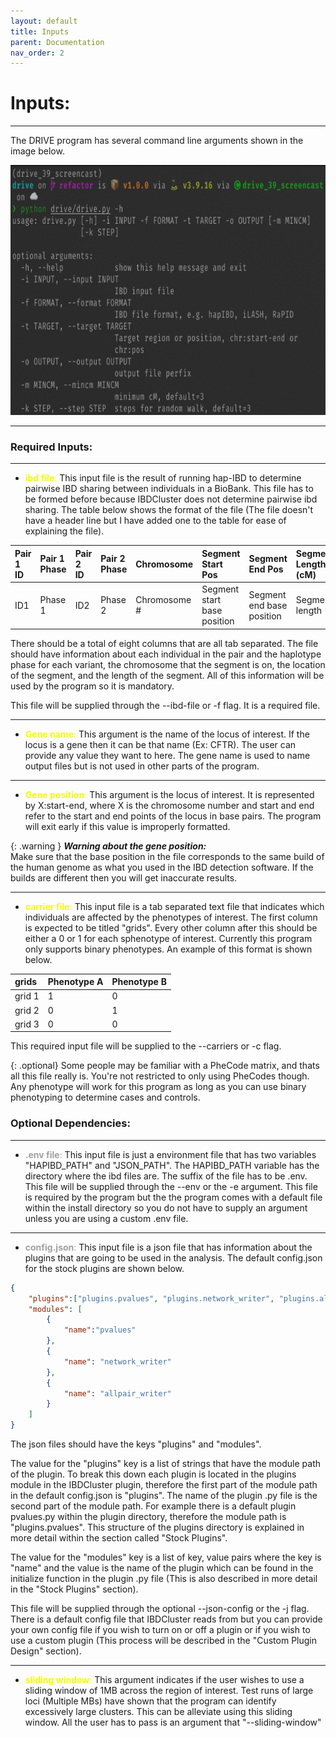 ```yaml
---
layout: default 
title: Inputs
parent: Documentation
nav_order: 2
---
```

# Inputs:
---
The DRIVE program has several command line arguments shown in the image below. 

<img src="/imgs/DRIVE_cli_options.png" width="600" height="400" />

---

### Required Inputs:
---
* <span style="color: #F0FF00">**ibd file**:</span> This input file is the result of running hap-IBD to determine pairwise IBD sharing between individuals in a BioBank. This file has to be formed before because IBDCluster does not determine pairwise ibd sharing. The table below shows the format of the file (The file doesn't have a header line but I have added one to the table for ease of explaining the file).

| Pair 1 ID | Pair 1 Phase | Pair 2 ID | Pair 2 Phase | Chromosome | Segment Start Pos | Segment End Pos | Segment Length (cM) |
|:----------|:-------------|:----------|:-------------|:-----------|:------------------|:----------------|:---------------|
| ID1   | Phase 1 | ID2 | Phase 2 | Chromosome # | Segment start base position | Segment end base position | Segment length |

There should be a total of eight columns that are all tab separated. The file should have information about each individual in the pair and the haplotype phase for each variant, the chromosome that the segment is on, the location of the segment, and the length of the segment. All of this information will be used by the program so it is mandatory. 

This file will be supplied through the --ibd-file or -f flag. It is a required file.

---

* <span style="color: #F0FF00">**Gene name**:</span> This argument is the name of the locus of interest. If the locus is a gene then it can be that name (Ex: CFTR). The user can provide any value they want to here. The gene name is used to name output files but is not used in other parts of the program. 

---

* <span style="color: #F0FF00">**Gene position**:</span> This argument is the locus of interest. It is represented by X:start-end, where X is the chromosome number and start and end refer to the start and end points of the locus in base pairs. The program will exit early if this value is improperly formatted.


{: .warning }
***Warning about the gene position:***<br>
Make sure that the base position in the file corresponds to the same build of the human genome as what you used in the IBD detection software. If the builds are different then you will get inaccurate results.


---

* <span style="color: #F0FF00">**carrier file**:</span> This input file is a tab separated text file that indicates which individuals are affected by the phenotypes of interest. The first column is expected to be titled "grids". Every other column after this should be either a 0 or 1 for each sphenotype of interest. Currently this program only supports binary phenotypes. An example of this format is shown below.

| grids | Phenotype A | Phenotype B |
|:------|:------------|:------------|
| grid 1|      1      |      0      |
| grid 2|      0      |      1      |
| grid 3|      0      |      0      |

This required input file will be supplied to the --carriers or -c flag. 

{: .optional}
Some people may be familiar with a PheCode matrix, and thats all this file really is. You're not restricted to only using PheCodes though. Any phenotype will work for this program as long as you can use binary phenotyping to determine cases and controls.


### Optional Dependencies:
---

* <span style="color: #A0A0A0">**.env file**:</span> This input file is just a environment file that has two variables "HAPIBD_PATH" and "JSON_PATH". The HAPIBD_PATH variable has the directory where the ibd files are. The suffix of the file has to be .env. This file will be supplied through the --env or the -e argument. This file is required by the program but the the program comes with a default file within the install directory  so you do not have to supply an argument unless you are using a custom .env file.

---

* <span style="color: #A0A0A0">**config.json**:</span> This input file is a json file that has information about the plugins that are going to be used in the analysis. The default config.json for the stock plugins are shown below. 

```json
{
    "plugins":["plugins.pvalues", "plugins.network_writer", "plugins.allpair_writer"],
    "modules": [
        {
            "name":"pvalues"
        },
        {
            "name": "network_writer"
        },
        {
            "name": "allpair_writer"
        }
    ]
}
```
The json files should have the keys "plugins" and "modules". 

The value for the "plugins" key is a list of strings that have the module path of the plugin. To break this down each plugin is located in the plugins module in the IBDCluster plugin, therefore the first part of the module path in the default config.json is "plugins". The name of the plugin .py file is the second part of the module path. For example there is a default plugin pvalues.py within the plugin directory, therefore the module path is "plugins.pvalues".  This structure of the plugins directory is explained in more detail within the section called "Stock Plugins". 

The value for the "modules" key is a list of key, value pairs where the key is "name" and the value is the name of the plugin which can be found in the initialize function in the plugin .py file (This is also described in more detail in the "Stock Plugins" section). 

This file will be supplied through the optional --json-config or the -j flag. There is a default config file that IBDCluster reads from but you can provide your own config file if you wish to turn on or off a plugin or if you wish to use a custom plugin (This process will be described in the "Custom Plugin Design" section).


---
* <span style="color: #F0FF00">**sliding window**:</span> This argument indicates if the user wishes to use a sliding window of 1MB across the region of interest. Test runs of large loci (Multiple MBs) have shown that the program can identify excessively large clusters. This can be alleviate using this sliding window. All the user has to pass is an argument that "--sliding-window"
